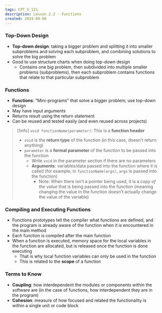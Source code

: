 ```yaml
---
tags: CPT_S_121
description: Lesson 2.2 - Functions
created: 2024-09-06
---
```


### Top-Down Design

- **Top-down design**: taking a bigger problem and splitting it into smaller subproblems and solving each subproblem, and combining solutions to solve the big problem
- Good to use structure charts when doing top-down design
	- Contains one big problem, then subdivided into multiple smaller problems (subproblems), then each subproblem contains functions that relate to that particular subproblem

### Functions

- **Functions**: "Mini-programs" that solve a bigger problem; use top-down design
- May have input arguments
- Returns result using the return statement
- Can be reused and tested easily (and even reused across projects)

> [!info]
> `void functionName(parameter)`: This is a **function header**
> 
> - `void` is the **return type** of the function (in this case, doesn't return anything)
> - `parameter` is a **formal parameter** of the function to be passed into the function
> 	- Write `void` in the parameter section if there are no parameters
> 	- **Arguments**: variables/data passed into the function where it is called (for example, in `functionName(args)`, `args` is passed into the function)
> 		- Note: When there isn't a pointer being used, it is a *copy of the value* that is being passed into the function (meaning changing the value in the function doesn't actually change the value of the variable)

### Compiling and Executing Functions

- Functions prototypes tell the compiler what functions are defined, and the program is already aware of the function when it is encountered in the main method
- Each function is compiled after the main function
- When a function is executed, memory space for the local variables in the function are allocated, but is released once the function is done executing
	- That is why local function variables can only be used in the function
	- This is related to the **scope** of a function

### Terms to Know

- **Coupling**: how interdependent the modules or components within the software are (in the case of functions, how interdependent they are in the program)
- **Cohesion**: measure of how focused and related the functionality is within a single unit or code block